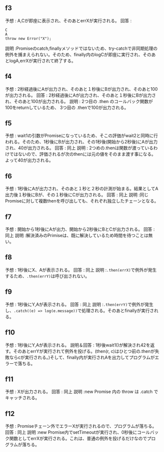 ## f3

予想 : A,Cが即座に表示され、そのあとerrXが実行される。
回答 :

```
C
A
throw new Error("X");
```

説明 :Promiseのcatch,finallyメソッドではないため、try-catchで非同期処理の例外を捕まえられない。そのため、finally内のlogCが即座に実行され、そのあとlogA,errXが実行されて終了する。

## f4

予想 : 2秒経過後にAが出力され、そのあと１秒後にBが出力され、そのあと100が出力される。
回答 : 2秒経過後にAが出力され、そのあと１秒後にBが出力され、そのあと100が出力される。
説明 : 2つ目の .then のコールバック関数が100をreturnしているため、 3つ目の .thenで100が出力される。

## f5

予想 : wait1の引数がPromiseになっているため、そこの評価がwait2と同時に行われる。そのため、1秒後にBが出力され、その1秒後(開始から2秒後)にAが出力され、40が出力される。
回答 : 同上
説明 : 2つめの.thenは関数が渡っているわけではないので、評価されるが次のthenには元の値をそのまま渡す事になる。よって40が出力される。

## f6

予想 : 1秒後にAが出力され、そのあと１秒と２秒の計測が始まる。結果としてA出力後１秒後にBが、その１秒後にCが出力される。
回答 : 同上
説明 :同じPromiseに対して複数thenを呼び出しても、それぞれ独立したチェーンとなる。

## f7

予想 : 開始から1秒後にAが出力、開始から2秒後にBとCが出力される。
回答 : 同上
説明 :解決済みのPrimiseは、既に解決しているため時間を待つことは無い。

## f8

予想 : 1秒後にX、Aが表示される。
回答 : 同上
説明 :`.then(errX)`で例外が発生するため、`.then(errY)`は呼び出されない。

## f9

予想 : 1秒後にY,Aが表示される。
回答 : 同上
説明 :`.then(errY)`で例外が発生し、`.catch((e) => log(e.message))`で処理される。そのあとfinallyが実行される。

## f10

予想 : 1秒後にY,Aが表示される。
説明＆回答 : 1秒後wait1()が解決され42を返す。そのあとerrYが実行されて例外を投げる。(then(r, c)はひとつ前の.thenが失敗ならcが実行される。)そして、finally内が実行されAを出力してプログラムがエラーで落ちる。

## f11

予想 : Xが出力される。
回答 : 同上
説明 :new Promise 内の throw は .catch でキャッチされる。

## f12

予想 : Promiseチェーン外でエラーXが実行されるので、プログラムが落ちる。
回答 : 同上
説明 :new Promise内でsetTimeoutが実行され、0秒後にコールバック関数としてerrXが実行される。これは、普通の例外を投げるだけなのでプログラムが落ちる。
